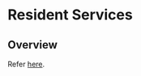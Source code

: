 # Resident Services

## Overview
Refer [here](https://docs.mosip.io/1.2.0/modules/resident-services).


